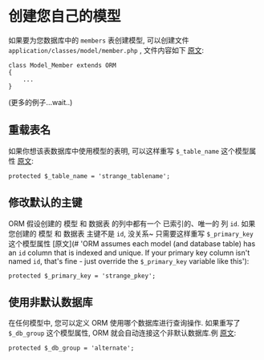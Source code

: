 # 创建您自己的模型

如果要为您数据库中的 `members` 表创建模型, 可以创建文件 `application/classes/model/member.php` , 文件内容如下 [原文](# 'To create a model for the table `members` in your database, create the file `application/classes/model/member.php` with the following syntax'):

	class Model_Member extends ORM
	{
		...
	}

(更多的例子...wait..)

## 重载表名

如果你想该表数据库中使用模型的表明, 可以这样重写 `$_table_name` 这个模型属性 [原文](# 'If you wish to change the database table that a model uses, just override the `$_table_name` variable like this'):

	protected $_table_name = 'strange_tablename';

## 修改默认的主键

ORM 假设创建的 模型 和 数据表 的列中都有一个 已索引的、唯一的 列 `id`. 如果您创建的 模型 和 数据表 主键不是 `id`, 没关系~ 只需要这样重写 `$_primary_key` 这个模型属性 [原文](# 'ORM assumes each model (and database table) has an `id` column that is indexed and unique. If your primary key column isn't named `id`, that's fine - just override the `$_primary_key` variable like this'):

	protected $_primary_key = 'strange_pkey';

## 使用非默认数据库

在任何模型中, 您可以定义 ORM 使用哪个数据库进行查询操作. 如果重写了 `$_db_group` 这个模型属性, ORM 就会自动连接这个非默认数据库.例 [原文](# 'For each model, you can define which database configuration ORM will run queries on. If you override the `$_db_group` variable in your model, ORM will connect to that database. Example'):

	protected $_db_group = 'alternate';